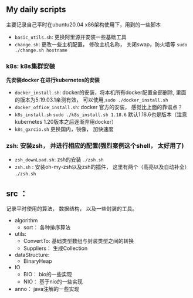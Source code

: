 ## My daily scripts
主要记录自己平时在ubuntu20.04 x86架构使用下，用到的一些脚本



- `basic_utils.sh`: 更换阿里源并安装一些基础工具
- `change.sh`: 更改一些主机配置， 修改主机名称， 关闭swap，防火墙等 `sudo ./change.sh hostname`


### k8s: k8s集群安装
**先安装docker 在进行kubernetes的安装**
- `docker_install.sh`: docker的安装，将本机所有docker配置全部删除, 里面的版本为5:19.03.1亲测有效， 可以使用,`sudo ./docker_install.sh`
- `docker_office_install.sh`: docker 官方的安装， 感觉比上面的靠谱点？
- `k8s_install.sh` `sudo ./k8s_install.sh 1.18.6` 默认1.18.6也是版本（注意 kubernetes 1.20版本之后逐渐弃用docker）
- `k8s_gxrcio.sh` 更换国内，镜像， 加快速度


### zsh: 安装zsh， 并进行相应的配置(强烈案例这个shell， 太好用了)
- `zsh_downLoad.sh`: zsh的安装 `./zsh.sh`
- `zsh.sh` : 安装oh-my-zsh以及zsh的插件， 这里有两个（高亮以及自动补全） `./zsh.sh`


## src ： 
记录平时使用的算法， 数据结构， 以及一些封装的工具。
- algorithm
    - sort： 各种排序算法
- utils: 
  - ConvertTo: 基础类型数组与封装类型之间的转换
  - Suppliers： 生成Collection  
- dataStructure: 
  - BinaryHeap
- IO 
  - BIO： bio的一些实现
  - NIO： 基于nio的一些实现
- anno： java注解的一些实现  
